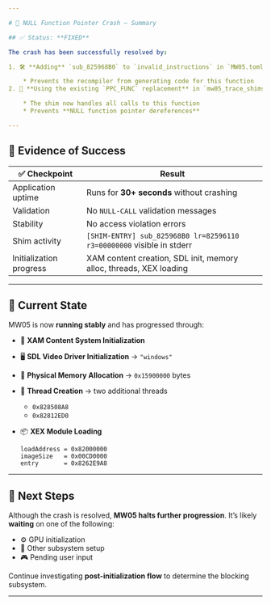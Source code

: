 ```yaml
---

# 🧠 NULL Function Pointer Crash — Summary

## ✅ Status: **FIXED**

The crash has been successfully resolved by:

1. 🛠 **Adding** `sub_825968B0` to `invalid_instructions` in `MW05.toml`

    * Prevents the recompiler from generating code for this function
2. 🔁 **Using the existing `PPC_FUNC` replacement** in `mw05_trace_shims.cpp`

    * The shim now handles all calls to this function
    * Prevents **NULL function pointer dereferences**

---
```


## 🧾 Evidence of Success

| ✅ Checkpoint            | Result                                                                |
| ----------------------- | --------------------------------------------------------------------- |
| Application uptime      | Runs for **30+ seconds** without crashing                             |
| Validation              | No `NULL-CALL` validation messages                                    |
| Stability               | No access violation errors                                            |
| Shim activity           | `[SHIM-ENTRY] sub_825968B0 lr=82596110 r3=00000000` visible in stderr |
| Initialization progress | XAM content creation, SDL init, memory alloc, threads, XEX loading    |

---

## 🧩 Current State

MW05 is now **running stably** and has progressed through:

* 🧱 **XAM Content System Initialization**
* 🖥 **SDL Video Driver Initialization** → `"windows"`
* 💾 **Physical Memory Allocation** → `0x15900000` bytes
* 🧵 **Thread Creation** → two additional threads

    * `0x828508A8`
    * `0x82812ED0`
* 📦 **XEX Module Loading**

  ```
  loadAddress = 0x82000000  
  imageSize   = 0x00CD0000  
  entry       = 0x8262E9A8
  ```

---

## 🚧 Next Steps

Although the crash is resolved, **MW05 halts further progression**.
It’s likely **waiting** on one of the following:

* ⚙️ GPU initialization
* 🧠 Other subsystem setup
* 🎮 Pending user input

Continue investigating **post-initialization flow** to determine the blocking subsystem.

---
